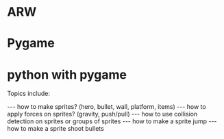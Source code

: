 # ARW
# Pygame
# python with pygame

Topics include:

--- how to make sprites? (hero, bullet, wall, platform, items)
--- how to apply forces on sprites? (gravity, push/pull)
--- how to use collision detection on sprites or groups of sprites
--- how to make a sprite jump
--- how to make a sprite shoot bullets
